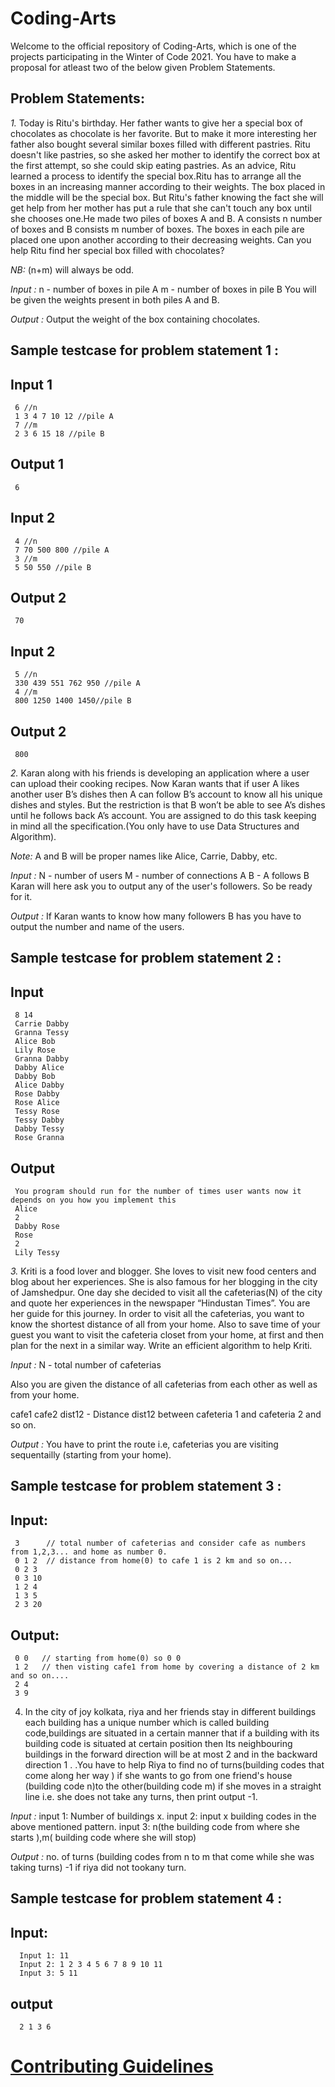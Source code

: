 # Coding-Arts

Welcome to the official repository of Coding-Arts, which is one of the projects participating in the Winter of Code 2021.
You have to make a proposal for atleast two of the below given Problem Statements.


## Problem Statements:

*1.* Today is Ritu's birthday. Her father wants to give her a special box of chocolates as chocolate is her favorite. But to make it more interesting 
her father also bought several similar boxes filled with different pastries. Ritu doesn't like pastries, so she asked her mother to identify the correct
box at the first attempt, so she could skip eating pastries. As an advice, Ritu learned a process to identify the special box.Ritu has to arrange all the 
boxes in an increasing manner according to their weights. The box placed in the middle will be the special box. But Ritu's father knowing the fact she will 
get help from her mother has put a rule that she can't touch any box until she chooses one.He made two piles of boxes A and B. A consists n number of boxes 
and B consists m number of boxes. The boxes in each pile are placed one upon another according to their decreasing weights.
Can you help Ritu find her special box filled with chocolates?

*NB:* (n+m) will always be odd.

*Input :*
n - number of boxes in pile A
m - number of boxes in pile B
You will be given the weights present in both piles A and B.

*Output :*
Output the weight of the box containing chocolates.

## Sample testcase for problem statement 1 :

## Input 1

     6 //n
     1 3 4 7 10 12 //pile A
     7 //m
     2 3 6 15 18 //pile B

## Output 1

     6

## Input 2

     4 //n
     7 70 500 800 //pile A
     3 //m
     5 50 550 //pile B

## Output 2

     70

## Input 2

     5 //n
     330 439 551 762 950 //pile A
     4 //m
     800 1250 1400 1450//pile B

## Output 2

     800
     

*2.* Karan along with his friends is developing an application where a user can upload their cooking recipes. Now Karan wants that if user A likes
another user B’s dishes then A can follow B’s account to know all his unique dishes and styles. But the restriction is that B won’t be able to see A’s 
dishes until he follows back A’s account. You are assigned to do this task keeping in mind all the specification.(You only have to use Data Structures and Algorithm).

*Note:* A and B will be proper names like Alice, Carrie, Dabby, etc.

*Input :*
N - number of users
M - number of connections
A B - A follows B
Karan will here ask you to output any of the user's followers. So be ready for it.

*Output :*
If Karan wants to know how many followers B has you have to output the number and name of the users.
## Sample testcase for problem statement 2 :
   ## Input
     8 14
     Carrie Dabby
     Granna Tessy
     Alice Bob
     Lily Rose
     Granna Dabby
     Dabby Alice 
     Dabby Bob
     Alice Dabby
     Rose Dabby
     Rose Alice 
     Tessy Rose 
     Tessy Dabby
     Dabby Tessy
     Rose Granna
   ## Output
     You program should run for the number of times user wants now it depends on you how you implement this
     Alice 
     2
     Dabby Rose
     Rose
     2
     Lily Tessy

*3.* Kriti is a food lover and blogger. She loves to visit new food centers and blog about her experiences. She is also famous for her blogging in the city of 
Jamshedpur. One day she decided to visit all the cafeterias(N) of the city and quote her experiences in the newspaper “Hindustan Times”. You are her guide for this 
journey. In order to visit all the cafeterias, you want to know the shortest distance of all from your home. Also to save time of your guest you want to visit the 
cafeteria closet from your home, at first and then plan for the next in a similar way. Write an efficient algorithm to help Kriti.

*Input :*
N - total number of cafeterias

Also you are given the distance of all cafeterias from each other as well as from your home.

cafe1 cafe2 dist12 - Distance dist12 between cafeteria 1 and cafeteria 2 and so on.

*Output :*
You have to print the route i.e, cafeterias you are visiting sequentailly (starting from your home).

## Sample testcase for problem statement 3 :

 ## Input:
     3      // total number of cafeterias and consider cafe as numbers from 1,2,3... and home as number 0.
     0 1 2  // distance from home(0) to cafe 1 is 2 km and so on...
     0 2 3
     0 3 10
     1 2 4
     1 3 5
     2 3 20

 ## Output:
     0 0   // starting from home(0) so 0 0
     1 2   // then visting cafe1 from home by covering a distance of 2 km and so on....
     2 4
     3 9
4. In the city of joy kolkata, riya and her friends stay in different buildings 
each building has a unique number which is called building code,buildings are situated 
in a certain manner that if a building with its building code is situated at certain position then 
Its neighbouring buildings in the forward direction will be at most 2 and in the backward direction 1 .
.You have to help Riya to find no of turns(building codes that come along her way ) 
if she wants to go from one friend's house (building code n)to the other(building code m)
if she moves in a straight line i.e. she does not take any turns, then print output -1.

*Input :*
 input 1: Number of buildings x.
 input 2: input x building codes in the above mentioned pattern.
 input 3: n(the building code from where she starts ),m( building code where she will stop)
 
 *Output :*
  no. of turns (building codes from n to m that come while she was taking turns)
  -1 if riya did not tookany turn.

## Sample testcase for problem statement 4 :


  ## Input:
      Input 1: 11
      Input 2: 1 2 3 4 5 6 7 8 9 10 11
      Input 3: 5 11

   ## output 
      2 1 3 6


 
#  [Contributing Guidelines](https://github.com/dscnsec/DSA-Magic/blob/main/CONTRIBUTING.md)
